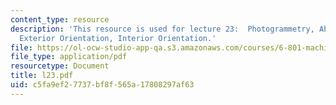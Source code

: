 ```yaml
---
content_type: resource
description: 'This resource is used for lecture 23:  Photogrammetry, Absolute Orientation,
  Exterior Orientation, Interior Orientation.'
file: https://ol-ocw-studio-app-qa.s3.amazonaws.com/courses/6-801-machine-vision-fall-2004/c5fa9ef27737bf8f565a17808297af63_l23.pdf
file_type: application/pdf
resourcetype: Document
title: l23.pdf
uid: c5fa9ef2-7737-bf8f-565a-17808297af63
---
```

